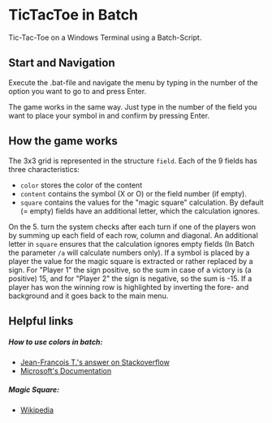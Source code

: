 # TicTacToe in Batch
Tic-Tac-Toe on a Windows Terminal using a Batch-Script.

## Start and Navigation
Execute the .bat-file and navigate the menu by typing in the number of the option you want to go to and press Enter.

The game works in the same way. Just type in the number of the field you want to place your symbol in and confirm by pressing Enter.

## How the game works
The 3x3 grid is represented in the structure `field`. Each of the 9 fields has three characteristics:
- `color` stores the color of the content
- `content` contains the symbol (X or O) or the field number (if empty). 
- `square` contains the values for the "magic square" calculation. By default (= empty) fields have an additional letter, which the calculation ignores.

On the 5. turn the system checks after each turn if one of the players won by summing up each field of each row, column and diagonal. 
An additional letter in `square` ensures that the calculation ignores empty fields (In Batch the parameter `/a` will calculate numbers only).
If a symbol is placed by a player the value for the magic square is extracted or rather replaced by a sign. 
For "Player 1" the sign positive, so the sum in case of a victory is (a positive) 15, and for "Player 2" the sign is negative, so the sum is -15. 
If a player has won the winning row is highlighted by inverting the fore- and background and it goes back to the main menu.


## Helpful links
##### How to use colors in batch:
- [Jean-Francois T.'s answer on Stackoverflow](https://stackoverflow.com/questions/2048509/how-to-echo-with-different-colors-in-the-windows-command-line) 
- [Microsoft's Documentation](https://learn.microsoft.com/en-us/windows/console/console-virtual-terminal-sequences)

##### Magic Square:
- [Wikipedia](https://en.wikipedia.org/wiki/Magic_square)
